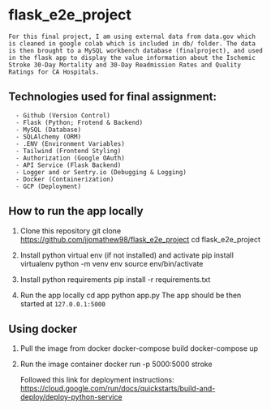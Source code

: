 # flask_e2e_project

    For this final project, I am using external data from data.gov which  is cleaned in google colab which is included in db/ folder. The data is then brought to a MySQL workbench database (finalproject), and used in the flask app to display the value information about the Ischemic Stroke 30-Day Mortality and 30-Day Readmission Rates and Quality Ratings for CA Hospitals. 

## Technologies used for final assignment:  
      - Github (Version Control)
      - Flask (Python; Frotend & Backend)
      - MySQL (Database)
      - SQLAlchemy (ORM)
      - .ENV (Environment Variables)
      - Tailwind (Frontend Styling)
      - Authorization (Google OAuth)
      - API Service (Flask Backend)
      - Logger and or Sentry.io (Debugging & Logging)
      - Docker (Containerization)
      - GCP (Deployment)

## How to run the app locally

1. Clone this repository
      git clone https://github.com/jjomathew98/flask_e2e_project
      cd flask_e2e_project

2. Install python virtual env (if not installed) and activate
      pip install virtualenv
      python -m venv env
      source env/bin/activate

3. Install python requirements
      pip install -r requirements.txt

4. Run the app locally
      cd app
      python app.py
        The app should be then started at `127.0.0.1:5000`

## Using docker
1. Pull the image from docker
      docker-compose build
      docker-compose up
   
3. Run the image container
      docker run -p 5000:5000 stroke

   Followed this link for deployment instructions: https://cloud.google.com/run/docs/quickstarts/build-and-deploy/deploy-python-service 
